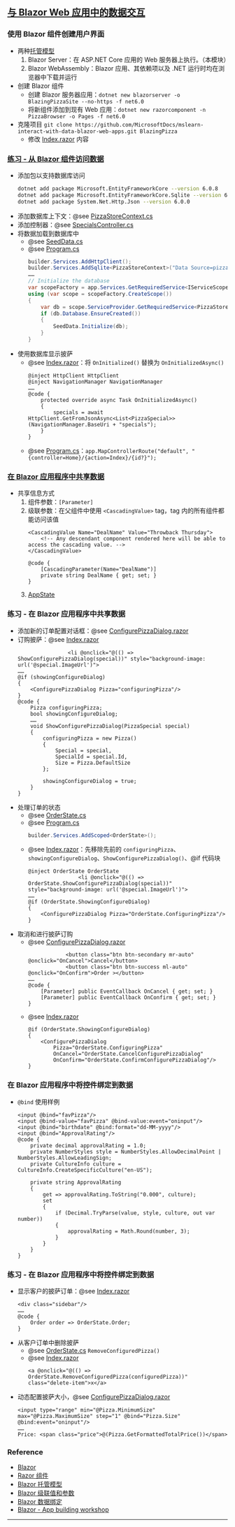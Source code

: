 ## [与 Blazor Web 应用中的数据交互](https://learn.microsoft.com/zh-cn/training/modules/interact-with-data-blazor-web-apps/)
### 使用 Blazor 组件创建用户界面
- 两种[托管模型](https://learn.microsoft.com/zh-cn/aspnet/core/blazor/hosting-models)
    1. Blazor Server：在 ASP.NET Core 应用的 Web 服务器上执行。（本模块）
    2. Blazor WebAssembly：Blazor 应用、其依赖项以及 .NET 运行时均在浏览器中下载并运行
- 创建 Blazor 组件
    - 创建 Blazor 服务器应用：`dotnet new blazorserver -o BlazingPizzaSite --no-https -f net6.0`
    - 将新组件添加到现有 Web 应用：`dotnet new razorcomponent -n PizzaBrowser -o Pages -f net6.0`
- 克隆项目 `git clone https://github.com/MicrosoftDocs/mslearn-interact-with-data-blazor-web-apps.git BlazingPizza`
    - 修改 [Index.razor](Pages/Index.razor) 内容
### [练习 - 从 Blazor 组件访问数据](https://learn.microsoft.com/zh-cn/training/modules/interact-with-data-blazor-web-apps/5-exercise-access-data-from-blazor-components)
- 添加包以支持数据库访问
    ```bash
    dotnet add package Microsoft.EntityFrameworkCore --version 6.0.8
    dotnet add package Microsoft.EntityFrameworkCore.Sqlite --version 6.0.8
    dotnet add package System.Net.Http.Json --version 6.0.0
    ```
- 添加数据库上下文：@see [PizzaStoreContext.cs](Data/PizzaStoreContext.cs)
- 添加控制器：@see [SpecialsController.cs](Controllers/SpecialsController.cs)
- 将数据加载到数据库中
    - @see [SeedData.cs](Data/SeedData.cs)
    - @see [Program.cs](Program.cs)
        ```csharp
        builder.Services.AddHttpClient();
        builder.Services.AddSqlite<PizzaStoreContext>("Data Source=pizza.db");
        ……
        // Initialize the database
        var scopeFactory = app.Services.GetRequiredService<IServiceScopeFactory>();
        using (var scope = scopeFactory.CreateScope())
        {
            var db = scope.ServiceProvider.GetRequiredService<PizzaStoreContext>();
            if (db.Database.EnsureCreated())
            {
                SeedData.Initialize(db);
            }
        }
        ```
- 使用数据库显示披萨
    - @see [Index.razor](Pages/Index.razor)：将 `OnInitialized()` 替换为 `OnInitializedAsync()`
        ```razor
        @inject HttpClient HttpClient
        @inject NavigationManager NavigationManager
        ……
        @code {
            protected override async Task OnInitializedAsync()
            {
                specials = await HttpClient.GetFromJsonAsync<List<PizzaSpecial>>(NavigationManager.BaseUri + "specials");
            }
        }
        ```
    - @see [Program.cs](Program.cs)：`app.MapControllerRoute("default", "{controller=Home}/{action=Index}/{id?}");`
### [在 Blazor 应用程序中共享数据](https://learn.microsoft.com/zh-cn/training/modules/interact-with-data-blazor-web-apps/6-share-data-in-blazor-applications)
- 共享信息方式
    1. 组件参数：`[Parameter]`
    2. 级联参数：在父组件中使用 `<CascadingValue>` tag，tag 内的所有组件都能访问该值
        ```fathor.razor
        <CascadingValue Name="DealName" Value="Throwback Thursday">
            <!-- Any descendant component rendered here will be able to access the cascading value. -->
        </CascadingValue>
        ```
        ```son.razor
        @code {
            [CascadingParameter(Name="DealName")]
            private string DealName { get; set; }
        }
        ```
    3. [AppState](https://learn.microsoft.com/zh-cn/training/modules/interact-with-data-blazor-web-apps/6-share-data-in-blazor-applications#share-information-by-using-appstate)
### 练习 - 在 Blazor 应用程序中共享数据
- 添加新的订单配置对话框：@see [ConfigurePizzaDialog.razor](Shared/ConfigurePizzaDialog.razor)
- 订购披萨：@see [Index.razor](Pages/Index.razor)
    ```razor
                    <li @onclick="@(() => ShowConfigurePizzaDialog(special))" style="background-image: url('@special.ImageUrl')">
    ……
    @if (showingConfigureDialog)
    {
        <ConfigurePizzaDialog Pizza="configuringPizza"/>
    }
    @code {
        Pizza configuringPizza;
        bool showingConfigureDialog;
        ……
        void ShowConfigurePizzaDialog(PizzaSpecial special)
        {
            configuringPizza = new Pizza()
            {
                Special = special,
                SpecialId = special.Id,
                Size = Pizza.DefaultSize
            };

            showingConfigureDialog = true;
        }
    }
    ```
- 处理订单的状态
    - @see [OrderState.cs](Services/OrderState.cs)
    - @see [Program.cs](Program.cs)
        ```csharp
        builder.Services.AddScoped<OrderState>();
        ```
    - @see [Index.razor](Pages/Index.razor)：先移除先前的 `configuringPizza`、`showingConfigureDialog`、`ShowConfigurePizzaDialog()`、@if 代码块
        ```razor
        @inject OrderState OrderState
                        <li @onclick="@(() => OrderState.ShowConfigurePizzaDialog(special))" style="background-image: url('@special.ImageUrl')">
        ……
        @if (OrderState.ShowingConfigureDialog)
        {
            <ConfigurePizzaDialog Pizza="OrderState.ConfiguringPizza"/>
        }
        ```
- 取消和进行披萨订购
    - @see [ConfigurePizzaDialog.razor](Shared/ConfigurePizzaDialog.razor)
        ```razor
                    <button class="btn btn-secondary mr-auto" @onclick="OnCancel">Cancel</button>
                    <button class="btn btn-success ml-auto" @onclick="OnConfirm">Order ></button>
        ……
        @code {
            [Parameter] public EventCallback OnCancel { get; set; }
            [Parameter] public EventCallback OnConfirm { get; set; }
        }
        ```
    - @see [Index.razor](Pages/Index.razor)
        ```razor
        @if (OrderState.ShowingConfigureDialog)
        {
            <ConfigurePizzaDialog
                Pizza="OrderState.ConfiguringPizza"
                OnCancel="OrderState.CancelConfigurePizzaDialog"
                OnConfirm="OrderState.ConfirmConfigurePizzaDialog"/>
        }
        ```
### 在 Blazor 应用程序中将控件绑定到数据
- `@bind` 使用样例
    ```razor
    <input @bind="favPizza"/>
    <input @bind-value="favPizza" @bind-value:event="oninput"/>
    <input @bind="birthdate" @bind:format="dd-MM-yyyy"/>
    <input @bind="ApprovalRating"/>
    @code {
        private decimal approvalRating = 1.0;
        private NumberStyles style = NumberStyles.AllowDecimalPoint | NumberStyles.AllowLeadingSign;
        private CultureInfo culture = CultureInfo.CreateSpecificCulture("en-US");

        private string ApprovalRating
        {
            get => approvalRating.ToString("0.000", culture);
            set
            {
                if (Decimal.TryParse(value, style, culture, out var number))
                {
                    approvalRating = Math.Round(number, 3);
                }
            }
        }
    }
    ```
### 练习 - 在 Blazor 应用程序中将控件绑定到数据
- 显示客户的披萨订单：@see [Index.razor](Pages/Index.razor)
    ```razor
    <div class="sidebar"/>
    ……
    @code {
        Order order => OrderState.Order;
    }
    ```
- 从客户订单中删除披萨
    - @see [OrderState.cs](Services/OrderState.cs) `RemoveConfiguredPizza()`
    - @see [Index.razor](Pages/Index.razor)
        ```razor
        <a @onclick="@(() => OrderState.RemoveConfiguredPizza(configuredPizza))" class="delete-item">x</a>
        ```
- 动态配置披萨大小，@see [ConfigurePizzaDialog.razor](Shared/ConfigurePizzaDialog.razor)
    ```razor
    <input type="range" min="@Pizza.MinimumSize" max="@Pizza.MaximumSize" step="1" @bind="Pizza.Size" @bind:event="oninput"/>
    ……
    Price: <span class="price">@(Pizza.GetFormattedTotalPrice())</span>
    ```
### Reference
- [Blazor](https://learn.microsoft.com/zh-cn/aspnet/core/blazor/)
- [Razor 组件](https://learn.microsoft.com/zh-cn/aspnet/core/blazor/components/)
- [Blazor 托管模型](https://learn.microsoft.com/zh-cn/aspnet/core/blazor/hosting-models)
- [Blazor 级联值和参数](https://learn.microsoft.com/zh-cn/aspnet/core/blazor/components/cascading-values-and-parameters)
- [Blazor 数据绑定](https://learn.microsoft.com/zh-cn/aspnet/core/blazor/components/data-binding)
- [Blazor - App building workshop](https://github.com/dotnet-presentations/blazor-workshop)
---

